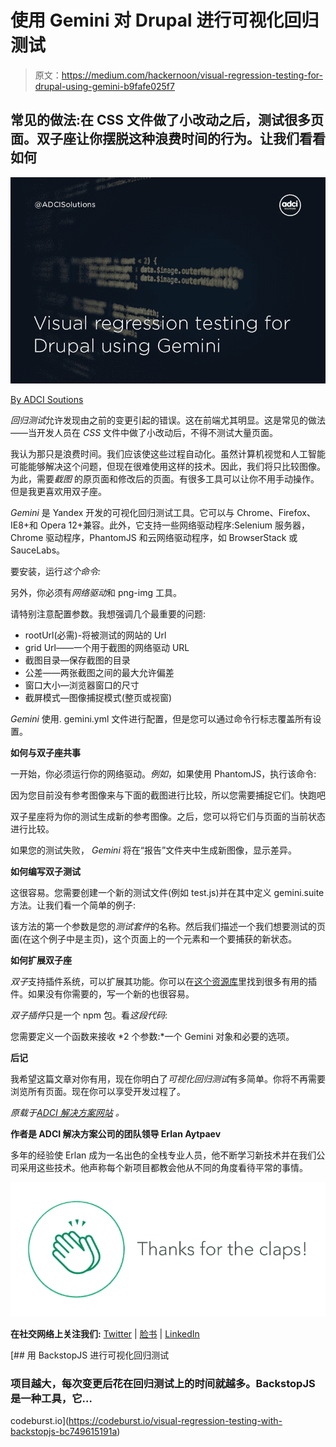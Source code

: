 # 使用 Gemini 对 Drupal 进行可视化回归测试

> 原文：<https://medium.com/hackernoon/visual-regression-testing-for-drupal-using-gemini-b9fafe025f7>

## 常见的做法:在 CSS 文件做了小改动之后，测试很多页面。双子座让你摆脱这种浪费时间的行为。让我们看看如何

![](img/2db0f056f9507cfd30654df8f31e43a9.png)

[By ADCI Soutions](https://www.adcisolutions.com/?utm_source=medium&utm_medium=referral&utm_campaign=medium-hacker-noon-gemini-mainpagewebsite&utm_content=medium-hacker-noon-gemini)

*回归测试*允许发现由之前的变更引起的错误。这在前端尤其明显。这是常见的做法——当开发人员在 *CSS* 文件中做了小改动后，不得不测试大量页面。

我认为那只是浪费时间。我们应该使这些过程自动化。虽然计算机视觉和人工智能可能能够解决这个问题，但现在很难使用这样的技术。因此，我们将只比较图像。为此，需要*截图* 的原页面和修改后的页面。有很多工具可以让你不用手动操作。但是我更喜欢用双子座。

*Gemini* 是 Yandex 开发的可视化回归测试工具。它可以与 Chrome、Firefox、IE8+和 Opera 12+兼容。此外，它支持一些网络驱动程序:Selenium 服务器，Chrome 驱动程序，PhantomJS 和云网络驱动程序，如 BrowserStack 或 SauceLabs。

要安装，运行*这个命令:*

另外，你必须有*网络驱动*和 png-img 工具。

请特别注意配置参数。我想强调几个最重要的问题:

*   rootUrl(必需)-将被测试的网站的 Url
*   grid Url——一个用于截图的网络驱动 URL
*   截图目录—保存截图的目录
*   公差——两张截图之间的最大允许偏差
*   窗口大小—浏览器窗口的尺寸
*   截屏模式—图像捕捉模式(整页或视窗)

*Gemini* 使用. gemini.yml 文件进行配置，但是您可以通过命令行标志覆盖所有设置。

**如何与双子座共事**

一开始，你必须运行你的网络驱动。*例如*，如果使用 PhantomJS，执行该命令:

因为您目前没有参考图像来与下面的截图进行比较，所以您需要捕捉它们。快跑吧

双子星座将为你的测试生成新的参考图像。之后，您可以将它们与页面的当前状态进行比较。

如果您的测试失败， *Gemini* 将在“报告”文件夹中生成新图像，显示差异。

**如何编写双子测试**

这很容易。您需要创建一个新的测试文件(例如 test.js)并在其中定义 gemini.suite 方法。让我们看一个简单的例子:

该方法的第一个参数是您的*测试套件*的名称。然后我们描述一个我们想要测试的页面(在这个例子中是主页)，这个页面上的一个元素和一个要捕获的新状态。

**如何扩展双子座**

*双子*支持插件系统，可以扩展其功能。你可以在[这个资源库](https://github.com/gemini-testing)里找到很多有用的插件。如果没有你需要的，写一个新的也很容易。

*双子插件*只是一个 npm 包。看*这段代码*:

您需要定义一个函数来接收 *2 个参数:*一个 Gemini 对象和必要的选项。

**后记**

我希望这篇文章对你有用，现在你明白了*可视化回归测试*有多简单。你将不再需要浏览所有页面。现在你可以享受开发过程了。

*原载于*[*ADCI 解决方案网站*](https://www.adcisolutions.com/knowledge/visual-regression-testing-drupal-using-gemini?utm_source=medium&utm_medium=referral&utm_campaign=medium-hacker-noon-gemini-article&utm_content=medium-hacker-noon-gemini) *。*

**作者是 ADCI 解决方案公司的团队领导 Erlan Aytpaev**

多年的经验使 Erlan 成为一名出色的全栈专业人员，他不断学习新技术并在我们公司采用这些技术。他声称每个新项目都教会他从不同的角度看待平常的事情。

![](img/73bcb62bbfda355e913e5b86e2193e46.png)

**在社交网络上关注我们:** [Twitter](https://twitter.com/ADCISolutions) | [脸书](https://www.facebook.com/adcisolutions/) | [LinkedIn](https://www.linkedin.com/company/adci-solutions/)

[](https://codeburst.io/visual-regression-testing-with-backstopjs-bc749615191a) [## 用 BackstopJS 进行可视化回归测试

### 项目越大，每次变更后花在回归测试上的时间就越多。BackstopJS 是一种工具，它…

codeburst.io](https://codeburst.io/visual-regression-testing-with-backstopjs-bc749615191a)